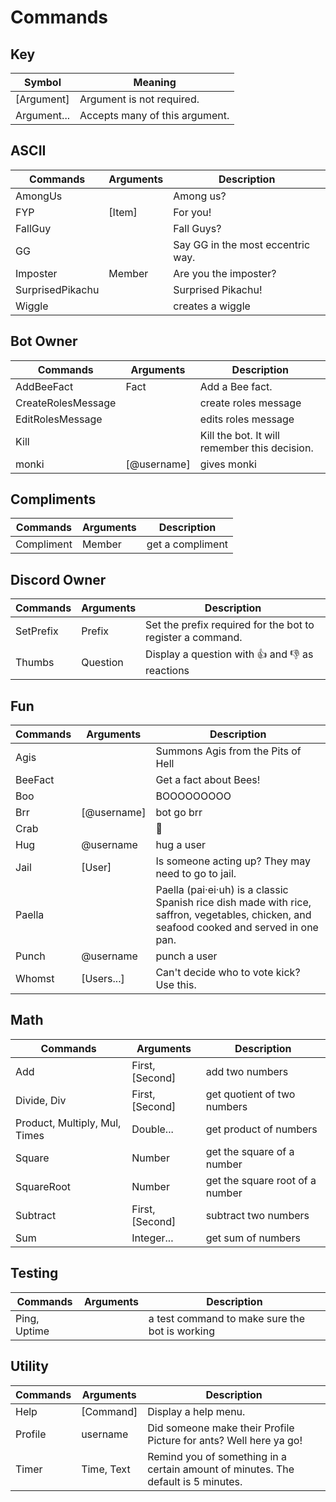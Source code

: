 # Commands

## Key 
| Symbol      | Meaning                        |
| ----------- | ------------------------------ |
| [Argument]  | Argument is not required.      |
| Argument... | Accepts many of this argument. |

## ASCII
| Commands         | Arguments | Description                       |
| ---------------- | --------- | --------------------------------- |
| AmongUs          |           | Among us?                         |
| FYP              | [Item]    | For you!                          |
| FallGuy          |           | Fall Guys?                        |
| GG               |           | Say GG in the most eccentric way. |
| Imposter         | Member    | Are you the imposter?             |
| SurprisedPikachu |           | Surprised Pikachu!                |
| Wiggle           |           | creates a wiggle                  |

## Bot Owner
| Commands           | Arguments   | Description                                   |
| ------------------ | ----------- | --------------------------------------------- |
| AddBeeFact         | Fact        | Add a Bee fact.                               |
| CreateRolesMessage |             | create roles message                          |
| EditRolesMessage   |             | edits roles message                           |
| Kill               |             | Kill the bot. It will remember this decision. |
| monki              | [@username] | gives monki                                   |

## Compliments
| Commands   | Arguments | Description      |
| ---------- | --------- | ---------------- |
| Compliment | Member    | get a compliment |

## Discord Owner
| Commands  | Arguments | Description                                                      |
| --------- | --------- | ---------------------------------------------------------------- |
| SetPrefix | Prefix    | Set the prefix required for the bot to register a command.       |
| Thumbs    | Question  | Display a question with :thumbsup: and :thumbsdown: as reactions |

## Fun
| Commands | Arguments   | Description                                                                                                                               |
| -------- | ----------- | ----------------------------------------------------------------------------------------------------------------------------------------- |
| Agis     |             | Summons Agis from the Pits of Hell                                                                                                        |
| BeeFact  |             | Get a fact about Bees!                                                                                                                    |
| Boo      |             | BOOOOOOOOO                                                                                                                                |
| Brr      | [@username] | bot go brr                                                                                                                                |
| Crab     |             | :crab:                                                                                                                                    |
| Hug      | @username   | hug a user                                                                                                                                |
| Jail     | [User]      | Is someone acting up? They may need to go to jail.                                                                                        |
| Paella   |             | Paella (pai·ei·uh) is a classic Spanish rice dish made with rice, saffron, vegetables, chicken, and seafood cooked and served in one pan. |
| Punch    | @username   | punch a user                                                                                                                              |
| Whomst   | [Users...]  | Can't decide who to vote kick? Use this.                                                                                                  |

## Math
| Commands                      | Arguments       | Description                     |
| ----------------------------- | --------------- | ------------------------------- |
| Add                           | First, [Second] | add two numbers                 |
| Divide, Div                   | First, [Second] | get quotient of two numbers     |
| Product, Multiply, Mul, Times | Double...       | get product of numbers          |
| Square                        | Number          | get the square of a number      |
| SquareRoot                    | Number          | get the square root of a number |
| Subtract                      | First, [Second] | subtract two numbers            |
| Sum                           | Integer...      | get sum of numbers              |

## Testing
| Commands     | Arguments | Description                                    |
| ------------ | --------- | ---------------------------------------------- |
| Ping, Uptime |           | a test command to make sure the bot is working |

## Utility
| Commands | Arguments  | Description                                                                       |
| -------- | ---------- | --------------------------------------------------------------------------------- |
| Help     | [Command]  | Display a help menu.                                                              |
| Profile  | username   | Did someone make their Profile Picture for ants? Well here ya go!                 |
| Timer    | Time, Text | Remind you of something in a certain amount of minutes. The default is 5 minutes. |

